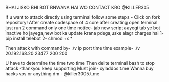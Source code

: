 BHAI JISKO BHI BOT BNWANA HAI WO CONTACT KRO @KILLER305


If u want to attack directly using terminal follow some steps - 
Click on fork  repository! After create codespace of 4 core after creating open terminal
 just run 2 command only one time
 notice- jab new script aayegi tab ye bot inactive ho jayega,new bot ka update krana pdega,uske alagr charges hai
1- pip install telebot
2- chmod +x *

Then attack with command by- 
./v ip port time time 
example-
./v 20.192.168.20 23477 200 200


U have to determine the time two time 
Then delite terminal bash to stop attack 
  -thankyou keep supporting
Must join- xyladdos.t.me
Wanna buy hacks vps or anything dm - @killer3005.t.me

